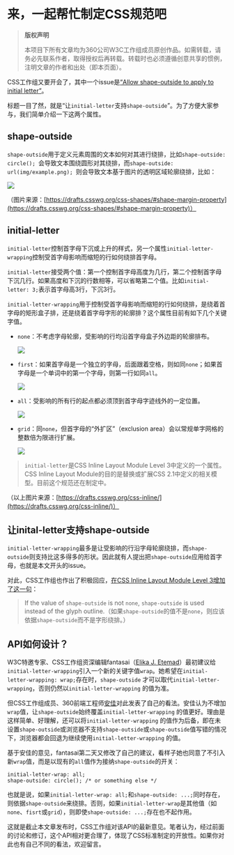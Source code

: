 # 来，一起帮忙制定CSS规范吧

> **版权声明**
> 
> 本项目下所有文章均为360公司W3C工作组成员原创作品。如需转载，请务必先联系作者，取得授权后再转载。转载时也必须遵循创意共享的惯例，注明文章的作者和出处（即本页面）。


CSS工作组又要开会了，其中一个issue是[“Allow shape-outside to apply to initial letter”](https://github.com/w3c/csswg-drafts/issues/885)。

标题一目了然，就是“让`initial-letter`支持`shape-outside`”。为了方便大家参与，我们简单介绍一下这两个属性。

## shape-outside

`shape-outside`用于定义元素周围的文本如何对其进行绕排，比如`shape-outside: circle(); `会导致文本围绕圆形对其绕排，而`shape-outside: url(img/example.png); `则会导致文本基于图片的透明区域轮廓绕排，比如：

![](https://p0.ssl.qhimg.com/t014fba959b77a47fcf.png)

（图片来源：[https://drafts.csswg.org/css-shapes/#shape-margin-property](https://drafts.csswg.org/css-shapes/#shape-margin-property)）

##  initial-letter

`initial-letter`控制首字母下沉或上升的样式，另一个属性`initial-letter-wrapping`控制受首字母影响而缩短的行如何绕排首字母。

`initial-letter`接受两个值：第一个控制首字母高度为几行，第二个控制首字母下沉几行。如果高度和下沉的行数相等，可以省略第二个值。比如`initial-letter: 3;`表示首字母高3行，下沉3行。

`initial-letter-wrapping`用于控制受首字母影响而缩短的行如何绕排，是绕着首字母的矩形盒子排，还是绕着首字母字形的轮廓排？这个属性目前有如下几个关键字值。

- `none`：不考虑字母轮廓，受影响的行均沿首字母盒子外边距的轮廓排布。

  ![](https://p0.ssl.qhimg.com/t01ba6ee74b980088cb.png)

- `first`：如果首字母是一个独立的字母，后面跟着空格，则如同`none`；如果首字母是一个单词中的第一个字母，则第一行如同`all`。

  ![](https://p0.ssl.qhimg.com/t01b294c708611fbfa3.png)

- `all`：受影响的所有行的起点都必须顶到首字母字迹线外的一定位置。

  ![](https://p0.ssl.qhimg.com/t012239f853c3a17ea9.png)

- `grid`：同`none`，但首字母的“外扩区”（exclusion area）会以常规单字网格的整数倍为限进行扩展。

  ![](https://p0.ssl.qhimg.com/t01fde5a8f197df996c.png)

> `initial-letter`是CSS Inline Layout Module Level 3中定义的一个属性。CSS Inline Layout Module的目的是替换或扩展CSS 2.1中定义的相关模型。目前这个规范还在制定中。

（以上图片来源：[https://drafts.csswg.org/css-inline/](https://drafts.csswg.org/css-inline/)）

## 让inital-letter支持shape-outside

`initial-letter-wrapping`最多是让受影响的行沿字母轮廓绕排，而`shape-outside`则支持比这多得多的形状。因此就有人提出把`shape-outside`应用给首字母，也就是本文开头的issue。

对此，CSS工作组也作出了积极回应，[在CSS Inline Layout Module Level 3增加了这一句](https://github.com/w3c/csswg-drafts/commit/48709c776d3aa98bdfcee00284ac29ab370fcb3a)：

> If the value of `shape-outside` is not `none`, `shape-outside` is used instead of the glyph outline.（如果`shape-outside`的值不是`none`，则应该依据`shape-outside`而不是字形绕排。）

## API如何设计？

W3C特邀专家、CSS工作组资深编辑fantasai（[Elika J. Etemad](http://fantasai.inkedblade.net/contact)）最初建议给`initial-letter-wrapping`引入一个新的关键字值`wrap`。她希望在`initial-letter-wrapping: wrap;`存在时，`shape-outside` 才可以取代`initial-letter-wrapping`，否则仍然以`initial-letter-wrapping` 的值为准。

但CSS工作组成员、360前端工程师[安佳](https://github.com/anjia)对此发表了自己的看法。安佳认为不增加`wrap`值，让`shape-outside`始终覆盖`initial-letter-wrapping` 的值更好。理由是这样简单、好理解，还可以将`initial-letter-wrapping` 的值作为后备，即在未设置`shape-outside`或浏览器不支持`shape-outside`或`shape-outside`值写错的情况下，浏览器都会回退为继续使用`initial-letter-wrapping` 的值。

基于安佳的意见，fantasai第二天又修改了自己的建议，看样子她也同意了不引入新`wrap`值，而是以现有的`all`值作为接纳`shape-outside`的开关：

```
initial-letter-wrap: all;
shape-outside: circle(); /* or something else */
```

也就是说，如果`initial-letter-wrap: all;`和`shape-outside: ...;`同时存在，则依据`shape-outside`来绕排。否则，如果`initial-letter-wrap`是其他值（如`none`、`fisrt`或`grid`），则即使`shape-outside: ...;`存在也不起作用。

这就是截止本文章发布时，CSS工作组对该API的最新意见。笔者认为，经过前面的讨论和修订，这个API相对更合理了，体现了CSS标准制定的开放性。如果你对此也有自己不同的看法，欢迎留言。
